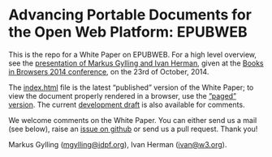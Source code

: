 Advancing Portable Documents for the Open Web Platform: EPUBWEB
===============================================================

This is the repo for a White Paper on EPUBWEB. For a high level overview, see the [presentation of Markus Gylling and Ivan Herman](http://www.w3.org/2014/Talks/1023-SF-IH/), given at the [Books in Browsers 2014 conference](http://booksinbrowsers.org), on the 23rd of October, 2014.

The [index.html](index.html) file is the latest “published” version of the White Paper; to view the document properly rendered in a browser, use the [”paged” version](http://w3c.github.io/epubweb/). The current [development draft](index-src.html) is also available for comments.

We welcome comments on the White Paper. You can either send us a mail (see below), raise an [issue on github](https://github.com/w3c/epubweb/issues) or send us a pull request. Thank you!

Markus Gylling (<mgylling@idpf.org>), Ivan Herman (<ivan@w3.org>).
